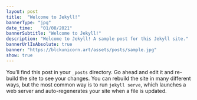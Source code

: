 ```yaml
---
layout: post
title:  "Welcome to Jekyll!"
bannerType: "jpg"
date_time:   "01/08/2021"
bannerSubtitle: "Welcome to Jekyll!"
description: "Welcome to Jekyll! A sample post for this Jekyll site."
bannerUrlIsAbsolute: true
banner: "https://blckunicorn.art/assets/posts/sample.jpg"
show: true
---
```

You’ll find this post in your `_posts` directory. Go ahead and edit it and re-build the site to see your changes. You can rebuild the site in many different ways, but the most common way is to run `jekyll serve`, which launches a web server and auto-regenerates your site when a file is updated.
